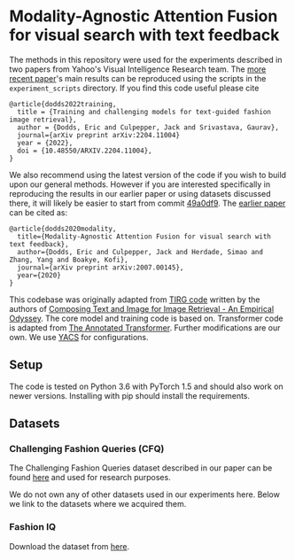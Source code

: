 # Modality-Agnostic Attention Fusion for visual search with text feedback

The methods in this repository were used for the experiments described in two papers from Yahoo's Visual Intelligence Research team. The [more recent paper](https://arxiv.org/abs/2204.11004)'s main results can be reproduced using the scripts in the `experiment_scripts` directory. If you find this code useful please cite
```
@article{dodds2022training,
  title = {Training and challenging models for text-guided fashion image retrieval},
  author = {Dodds, Eric and Culpepper, Jack and Srivastava, Gaurav},
  journal={arXiv preprint arXiv:2204.11004}
  year = {2022},
  doi = {10.48550/ARXIV.2204.11004},
}
```

We also recommend using the latest version of the code if you wish to build upon our general methods. However if you are interested specifically in reproducing the results in our earlier paper or using datasets discussed there, it will likely be easier to start from commit [49a0df9](https://github.com/yahoo/maaf/commit/49a0df90baf4b9d4a194ed646620375b5b837b15). The [earlier paper](https://arxiv.org/abs/2007.00145) can be cited as:
```
@article{dodds2020modality,
  title={Modality-Agnostic Attention Fusion for visual search with text feedback},
  author={Dodds, Eric and Culpepper, Jack and Herdade, Simao and Zhang, Yang and Boakye, Kofi},
  journal={arXiv preprint arXiv:2007.00145},
  year={2020}
}
```

This codebase was originally adapted from [TIRG code](https://github.com/google/tirg) written by the authors of [Composing Text and Image for Image Retrieval - An Empirical Odyssey](https://arxiv.org/abs/1812.07119). The core model and training code is based on. Transformer code is adapted from [The Annotated Transformer](http://nlp.seas.harvard.edu/2018/04/03/attention.html). Further modifications are our own.
We use [YACS](https://github.com/rbgirshick/yacs) for configurations.

## Setup

The code is tested on Python 3.6 with PyTorch 1.5 and should also work on newer versions. Installing with pip should install the requirements.

## Datasets

### Challenging Fashion Queries (CFQ)

The Challenging Fashion Queries dataset described in our paper can be found [here](https://webscope.sandbox.yahoo.com/catalog.php?datatype=a&did=92) and used for research purposes.

We do not own any of other datasets used in our experiments here. Below we link to the datasets where we acquired them.

### Fashion IQ

Download the dataset from [here](https://github.com/XiaoxiaoGuo/fashion-iq).
